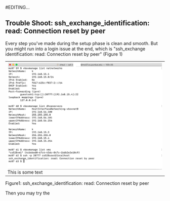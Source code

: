 #EDITING...
## Trouble Shoot: ssh_exchange_identification: read: Connection reset by peer

Every step you've made during the setup phase is clean and smooth. But you might run into a login issue at the end, which is "ssh_exchange identification: read: Connection reset by peer" (Figure 1)

<feature>
  <table>
    <tr>
      <td> <img align = "left" width = "700" src = "images/1.png" /> This is some text</td>
    </tr>
  </table>
  <figcaption>Figure1: ssh_exchange_identification: read: Connection reset by peer</figcaption>
</feature>


Then you may try the
